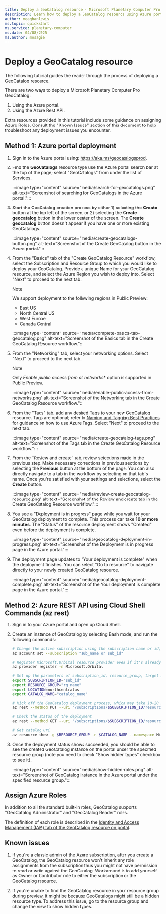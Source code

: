 ```yaml
---
title: Deploy a GeoCatalog resource - Microsoft Planetary Computer Pro
description: Learn how to deploy a GeoCatalog resource using Azure portal or Azure Rest API, assign roles, and troubleshoot known issues.
author: meaghanlewis
ms.topic: quickstart
ms.service: planetary-computer
ms.date: 04/08/2025
ms.author: mosagie
---
```


# Deploy a GeoCatalog resource

The following tutorial guides the reader through the process of deploying a GeoCatalog resource.

There are two ways to deploy a Microsoft Planetary Computer Pro GeoCatalog:

1. Using the Azure portal.  
1. Using the Azure Rest API.  

Extra resources provided in this tutorial include some guidance on assigning Azure Roles. Consult the "Known Issues" section of this document to help troubleshoot any deployment issues you encounter.  

## Method 1: Azure portal deployment

1. Sign in to the Azure portal using: https://aka.ms/geocatalogsprod.

1. Find the **GeoCatalogs** resource type use the Azure portal search bar at the top of the page; select "GeoCatalogs" from under the list of Services.

   :::image type="content" source="media/search-for-geocatalogs.png" alt-text="Screenshot of searching for GeoCatalogs in the Azure portal.":::

1. Start the GeoCatalog creation process by either 1) selecting the **Create** button at the top left of the screen, or 2) selecting the **Create geocatalog** button in the lower center of the screen. The **Create geocatalog** button doesn't appear if you have one or more existing GeoCatalogs.

   :::image type="content" source="media/create-geocatalogs-button.png" alt-text="Screenshot of the Create GeoCatalog button in the Azure portal.":::

1. From the "Basics" tab of the "Create GeoCatalog Resource" workflow, select the Subscription and Resource Group to which you would like to deploy your GeoCatalog. Provide a unique Name for your GeoCatalog resource, and select the Azure Region you wish to deploy into. Select "Next" to proceed to the next tab.

   > [!NOTE]
   > We support deployment to the following regions in Public Preview:
   >
   > - East US
   > - North Central US
   > - West Europe
   > - Canada Central

   :::image type="content" source="media/complete-basics-tab-geocatalog.png" alt-text="Screenshot of the Basics tab in the Create GeoCatalog Resource workflow.":::

1. From the "Networking" tab, select your networking options. Select "Next" to proceed to the next tab.

   > [!NOTE]
   > Only *Enable public access from all networks** option is supported in Public Preview.

   :::image type="content" source="media/enable-public-access-from-networks.png" alt-text="Screenshot of the Networking tab in the Create GeoCatalog Resource workflow.":::

1. From the "Tags" tab, add any desired Tags to your new GeoCatalog resource. Tags are optional; refer to [Naming and Tagging Best Practices](/azure/cloud-adoption-framework/ready/azure-best-practices/naming-and-tagging) for guidance on how to use Azure Tags. Select "Next" to proceed to the next tab.

   :::image type="content" source="media/create-geocatalog-tags.png" alt-text="Screenshot of the Tags tab in the Create GeoCatalog Resource workflow.":::

1. From the "Review and create" tab, review selections made in the previous step. Make necessary corrections in previous sections by selecting the **Previous** button at the bottom of the page. You can also directly navigate to a tab in the workflow by selecting on that tab's name. Once you're satisfied with your settings and selections, select the **Create** button.

   :::image type="content" source="media/review-create-geocatalog-resource.png" alt-text="Screenshot of the Review and create tab in the Create GeoCatalog Resource workflow.":::

1. You see a "Deployment is in progress" page while you wait for your GeoCatalog deployment to complete. This process can take **10 or more minutes**. The "Status" of the resource deployment shows "Created" even before the deployment is complete.

   :::image type="content" source="media/geocatalog-deployment-in-progress.png" alt-text="Screenshot of the Deployment is in progress page in the Azure portal.":::

1. The deployment page updates to "Your deployment is complete" when the deployment finishes. You can select "Go to resource" to navigate directly to your newly created GeoCatalog resource.

   :::image type="content" source="media/geocatalog-deployment-complete.png" alt-text="Screenshot of the Your deployment is complete page in the Azure portal.":::

## Method 2: Azure REST API using Cloud Shell Commands (az rest)

1. Sign in to your Azure portal and open up Cloud Shell.

1. Create an instance of GeoCatalog by selecting Bash mode, and run the following commands:

   ```bash
   # Change the active subscription using the subscription name or id, which has been allowed for GeoCatalog preview
   az account set --subscription "sub_name or sub_id"

   # Register Microsoft.Orbital resource provider even if it's already registered to take effect for GeoCatalog.
   az provider register -n Microsoft.Orbital

   # Set up the parameters of subscription_id, resource_group, target Azure region/location, and Spatio catalog name to be created. Note the subscription_id and resource_group need to be existing resources. Update Location and Catalog_name accordingly.
   export SUBSCRIPTION_ID="sub_id"
   export RESOURCE_GROUP="rg_name"
   export LOCATION=northcentralus
   export CATALOG_NAME="catalog_name"

   # Kick off the GeoCatalog deployment process, which may take 10-20 minutes
   az rest --method PUT --uri "/subscriptions/$SUBSCRIPTION_ID/resourceGroups/$RESOURCE_GROUP/providers/Microsoft.Orbital/geoCatalogs/$CATALOG_NAME?api-version=2024-01-31-preview" --body '{"location": "'$LOCATION'", "Properties":{"tier":"Basic"}}'

   # Check the status of the deployment
   az rest --method GET --uri "/subscriptions/$SUBSCRIPTION_ID/resourceGroups/$RESOURCE_GROUP/providers/Microsoft.Orbital/geoCatalogs/$CATALOG_NAME?api-version=2024-01-31-preview"

   # Get catalog uri
   az resource show -g $RESOURCE_GROUP -n $CATALOG_NAME --namespace Microsoft.Orbital --resource-type "geocatalogs"
   ```

1. Once the deployment status shows succeeded, you should be able to see the created GeoCatalog instance on the portal under the specified resource group (note you need to check "Show hidden types" checkbox to see it).

   :::image type="content" source="media/show-hidden-roles.png" alt-text="Screenshot of GeoCatalog instance in the Azure portal under the specified resource group.":::

## Assign Azure Roles

In addition to all the standard built-in roles, GeoCatalog supports "GeoCatalog Administrator" and "GeoCatalog Reader" roles.

The definition of each role is described in the [Identity and Access Management (IAM) tab of the GeoCatalog resource on portal](/azure/role-based-access-control/role-assignments-cli).

## Known issues

1. If you're a classic admin of the Azure subscription, after you create a GeoCatalog, the GeoCatalog resource won’t inherit any role assignments from the subscription thus you might not have permission to read or write against the GeoCatalog. Workaround is to add yourself as Owner or Contributor role to either the subscription or the GeoCatalog resource.

1. If you're unable to find the GeoCatalog resource in your resource group during preview, it might be because GeoCatalogs might still be a hidden resource type. To address this issue, go to the resource group and change the view to show hidden types.